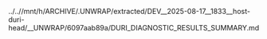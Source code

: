 ../..//mnt/h/ARCHIVE/.UNWRAP/extracted/DEV__2025-08-17__1833__host-duri-head/__UNWRAP/6097aab89a/DURI_DIAGNOSTIC_RESULTS_SUMMARY.md